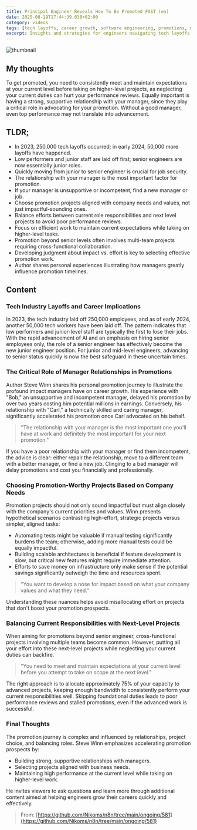 ```yaml
---
title: Principal Engineer Reveals How To Be Promoted FAST (en)
date: 2025-08-19T17:44:39.038+02:00
category: videos
tags: [tech layoffs, career growth, software engineering, promotions, management, career advice, AI impact, job security]
excerpt: Insights and strategies for engineers navigating tech layoffs and accelerating promotions by building strong manager relationships, choosing aligned projects, and balancing current and next-level responsibilities.
---
```


![thumbnail](https://i.ytimg.com/vi/kpK1YHq2iUg/maxresdefault.jpg)
[]()

## My thoughts

To get promoted, you need to consistently meet and maintain expectations at your current level before taking on higher-level projects, as neglecting your current duties can hurt your performance reviews. Equally important is having a strong, supportive relationship with your manager, since they play a critical role in advocating for your promotion. Without a good manager, even top performance may not translate into advancement.

## TLDR;
- In 2023, 250,000 tech layoffs occurred; in early 2024, 50,000 more layoffs have happened.
- Low performers and junior staff are laid off first; senior engineers are now essentially junior roles.
- Quickly moving from junior to senior engineer is crucial for job security.
- The relationship with your manager is the most important factor for promotion.
- If your manager is unsupportive or incompetent, find a new manager or job.
- Choose promotion projects aligned with company needs and values, not just impactful-sounding ones.
- Balance efforts between current role responsibilities and next level projects to avoid poor performance reviews.
- Focus on efficient work to maintain current expectations while taking on higher-level tasks.
- Promotion beyond senior levels often involves multi-team projects requiring cross-functional collaboration.
- Developing judgment about impact vs. effort is key to selecting effective promotion work.
- Author shares personal experiences illustrating how managers greatly influence promotion timelines.



## Content

### Tech Industry Layoffs and Career Implications

In 2023, the tech industry laid off 250,000 employees, and as of early 2024, another 50,000 tech workers have been laid off. The pattern indicates that low performers and junior-level staff are typically the first to lose their jobs. With the rapid advancement of AI and an emphasis on hiring senior employees only, the role of a senior engineer has effectively become the new junior engineer position. For junior and mid-level engineers, advancing to senior status quickly is now the best safeguard in these uncertain times.

### The Critical Role of Manager Relationships in Promotions

Author Steve Winn shares his personal promotion journey to illustrate the profound impact managers have on career growth. His experience with "Bob," an unsupportive and incompetent manager, delayed his promotion by over two years costing him potential millions in earnings. Conversely, his relationship with "Carl," a technically skilled and caring manager, significantly accelerated his promotion once Carl advocated on his behalf.

> "The relationship with your manager is the most important one you'll have at work and definitely the most important for your next promotion."

If you have a poor relationship with your manager or find them incompetent, the advice is clear: either repair the relationship, move to a different team with a better manager, or find a new job. Clinging to a bad manager will delay promotions and cost you financially and professionally.

### Choosing Promotion-Worthy Projects Based on Company Needs

Promotion projects should not only sound impactful but must align closely with the company's current priorities and values. Winn presents hypothetical scenarios contrasting high-effort, strategic projects versus simpler, aligned tasks:

- Automating tests might be valuable if manual testing significantly burdens the team; otherwise, adding more manual tests could be equally impactful.
- Building scalable architectures is beneficial if feature development is slow, but critical new features might require immediate attention.
- Efforts to save money on infrastructure only make sense if the potential savings significantly outweigh the time and resources spent.

> "You want to develop a nose for impact based on what your company values and what they need."

Understanding these nuances helps avoid misallocating effort on projects that don't boost your promotion prospects.

### Balancing Current Responsibilities with Next-Level Projects

When aiming for promotions beyond senior engineer, cross-functional projects involving multiple teams become common. However, putting all your effort into these next-level projects while neglecting your current duties can backfire.

> "You need to meet and maintain expectations at your current level before you attempt to take on scope at the next level."

The right approach is to allocate approximately 75% of your capacity to advanced projects, keeping enough bandwidth to consistently perform your current responsibilities well. Skipping foundational duties leads to poor performance reviews and stalled promotions, even if the advanced work is successful.

### Final Thoughts

The promotion journey is complex and influenced by relationships, project choice, and balancing roles. Steve Winn emphasizes accelerating promotion prospects by:

- Building strong, supportive relationships with managers.
- Selecting projects aligned with business needs.
- Maintaining high performance at the current level while taking on higher-level work.

He invites viewers to ask questions and learn more through additional content aimed at helping engineers grow their careers quickly and effectively.





> From: [https://github.com/Nikoms/n8n/tree/main/ongoing/581](https://github.com/Nikoms/n8n/tree/main/ongoing/581)